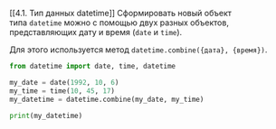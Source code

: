 [[4.1. Тип данных datetime]]
Сформировать новый объект типа `datetime` можно с помощью двух разных объектов, представляющих дату и время (`date` и `time`).

Для этого используется метод `datetime.combine({дата}, {время})`.

```python
from datetime import date, time, datetime

my_date = date(1992, 10, 6)
my_time = time(10, 45, 17)
my_datetime = datetime.combine(my_date, my_time)

print(my_datetime)
```

